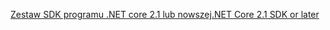 [<span data-ttu-id="dcc16-101">Zestaw SDK programu .NET core 2.1 lub nowszej</span><span class="sxs-lookup"><span data-stu-id="dcc16-101">.NET Core 2.1 SDK or later</span></span>](https://www.microsoft.com/net/download/all)
